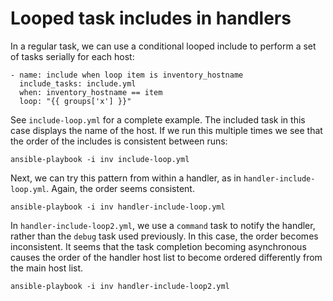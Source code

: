 # Looped task includes in handlers

In a regular task, we can use a conditional looped include to perform a set of
tasks serially for each host:

```
- name: include when loop item is inventory_hostname
  include_tasks: include.yml
  when: inventory_hostname == item
  loop: "{{ groups['x'] }}"
```

See `include-loop.yml` for a complete example. The included task in this case
displays the name of the host. If we run this multiple times we see that the
order of the includes is consistent between runs:

```
ansible-playbook -i inv include-loop.yml
```

Next, we can try this pattern from within a handler, as in
`handler-include-loop.yml`. Again, the order seems consistent.

```
ansible-playbook -i inv handler-include-loop.yml
```

In `handler-include-loop2.yml`, we use a `command` task to notify the handler,
   rather than the `debug` task used previously. In this case, the order
   becomes inconsistent. It seems that the task completion becoming
   asynchronous causes the order of the handler host list to become ordered
   differently from the main host list.

```
ansible-playbook -i inv handler-include-loop2.yml
```
